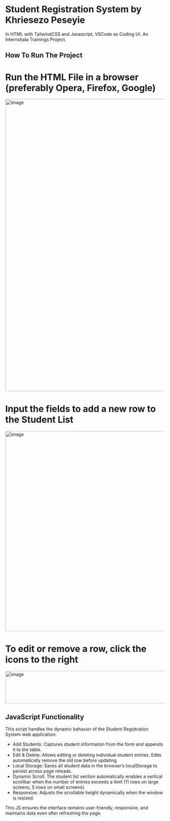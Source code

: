 # Student Registration System by Khriesezo Peseyie
In HTML with TailwindCSS and Javascript, VSCode as Coding UI.
An Internshala Trainings Project.

## How To Run The Project
# Run the HTML File in a browser (preferably Opera, Firefox, Google)

<img width="1920" height="924" alt="image" src="https://github.com/user-attachments/assets/6f2406f3-fa6d-4066-8864-fbea49d30091" />

# Input the fields to add a new row to the Student List

<img width="539" height="633" alt="image" src="https://github.com/user-attachments/assets/4855c88a-8a08-40af-a9c7-c86c2dbfa812" />

# To edit or remove a row, click the icons to the right

<img width="951" height="103" alt="image" src="https://github.com/user-attachments/assets/0fe75aee-cc24-4d5d-9b00-0f17bbc4f787" />

## JavaScript Functionality

This script handles the dynamic behavior of the Student Registration System web application:

* Add Students: Captures student information from the form and appends it to the table.
* Edit & Delete: Allows editing or deleting individual student entries. Edits automatically remove the old row before updating.
* Local Storage: Saves all student data in the browser’s localStorage to persist across page reloads.
* Dynamic Scroll: The student list section automatically enables a vertical scrollbar when the number of entries exceeds a limit (11 rows on large screens, 5 rows on small screens).
* Responsive: Adjusts the scrollable height dynamically when the window is resized.

This JS ensures the interface remains user-friendly, responsive, and maintains data even after refreshing the page.
